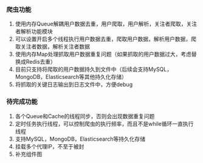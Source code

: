 ### 爬虫功能

1. 使用内存Queue解耦用户数据去重，用户爬取，用户解析，关注者爬取，关注者解析功能模块
2. 可以设置开启多个线程执行用户数据去重，爬取用户数据，解析用户数据，爬取关注者数据，解析关注者数据
3. 使用内存Map处理抓取用户数据重复问题（如果抓取的用户数据过大，考虑替换成Redis去重）
4. 目前只支持将爬取的用户数据持久到文件中（后续会支持MySQL，MongoDB，Elasticsearch等其他持久化存储）
5. 将抓取的关键日志输出到日志文件中，方便debug

### 待完成功能

1. 各个Queue和Cache的线程同步，否则会出现数据重复问题
2. 定时任务执行线程，可以控制爬虫的执行频率，而且不是while循环一直执行线程
3. 支持MySQL，MongoDB，Elasticsearch等持久化存储
4. 挂载多个代理IP，不至于被封
5. 补充组件图